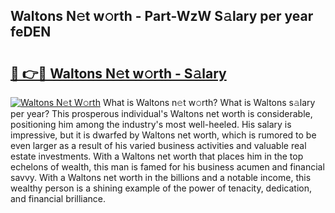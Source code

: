 ## Waltons N𝚎t w𝚘rth - Part-WzW S𝚊lary per year feDEN

# <h2><a href="http://gc36enm.nevu.top/?p=Waltons">🔗 👉🔴 Waltons N𝚎t w𝚘rth - S𝚊lary</a></h2>

[![Waltons N𝚎t W𝚘rth](https://i.imgur.com/Oavwk0R.jpeg)](http://gc36enm.nevu.top/?p=Waltons)
What is Waltons n𝚎t w𝚘rth? What is Waltons s𝚊lary per year?
This prosperous individual's Waltons net worth is considerable, positioning him among the industry's most well-heeled. His salary is impressive, but it is dwarfed by Waltons net worth, which is rumored to be even larger as a result of his varied business activities and valuable real estate investments. With a Waltons net worth that places him in the top echelons of wealth, this man is famed for his business acumen and financial savvy. With a Waltons net worth in the billions and a notable income, this wealthy person is a shining example of the power of tenacity, dedication, and financial brilliance.

